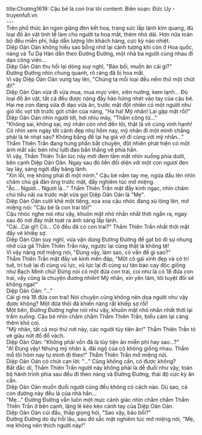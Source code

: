 title:Chương1619: Cậu bé là con trai tôi
content:
Biên soạn: Đức Uy - truyenfull.vn<br>---<br>Trên phố thức ăn ngon giăng đèn kết hoa, trang sức lấp lánh kim quang, đủ loại đồ ăn vặt tinh tế làm cho người ta hoa mắt, thèm nhỏ dãi. Hơn nữa toàn bộ đều miễn phí, hấp dẫn lượng lớn khách hàng, cực kỳ náo nhiệt.<br>Diệp Oản Oản không hiểu sao bỗng nhớ lại cảnh tượng khi còn ở Hoa quốc, nàng và Tư Dạ Hàn dẫn theo Đường Đường, một nhà ba người cùng nhau đi dạo công viên…<br>Diệp Oản Oản thu hồi lại dòng suy nghĩ, "Bảo bối, muốn ăn cái gì?"<br>Đường Đường nhìn chung quanh, rõ ràng đã bị hoa mắt.<br>Vì vậy Diệp Oản Oản vung tay lên, "Chúng ta mỗi loại đều nếm thử một chút đi!"<br>Diệp Oản Oản vừa đi vừa mua, mua mực viên, xiên nướng, kem lạnh... Đủ loại đồ ăn vặt, tất cả đều được nàng đầy hào hứng nhét vào tay của cậu bé.<br>Hai mẹ con đang vừa đi dạo vừa ăn, trước mặt đột nhiên có một người như gió lốc vọt tới trước gót chân của nàng, "Ha ha! Mỹ nhân! Lại gặp mặt rồi!"<br>Diệp Oản Oản nhìn người tới, hơi nhíu mày, "Thẩm công tử..."<br>"Không sai, không sai, mỹ nhân còn nhớ đến tôi, thật là vô cùng vinh hạnh! Cô nhìn xem ngày tốt cảnh đẹp như hôm nay, mỹ nhân đi một mình chẳng phải là tẻ nhạt sao? Không bằng để tại hạ giả vờ đi cùng với mỹ nhân..." Thẩm Thiên Trần đang hưng phấn bắt chuyện, đột nhiên phát hiện có một ánh mắt sắc bén như lưỡi đao bắn thẳng về phía hắn.<br>Vì vậy, Thẩm Thiên Trần lúc này mới đem tầm mắt nhìn xuống phía dưới, bên cạnh Diệp Oản Oản. Ngay sau đó liền đối diện với một con ngươi đen lay láy, sáng ngời đầy băng lãnh.<br>"Xin lỗi, mẹ không phải đi một mình." Cậu bé nắm tay mẹ, ngửa đầu lên nhìn chăm chú gã đàn ông trước mặt, đầy nghiêm túc mở miệng.<br>"Ặc... Ngươi... Ngươi là..." Thẩm Thiên Trần mặt đầy kinh ngạc, nhìn chăm chú tiểu nãi oa trước mặt vừa gọi Diệp Oản Oản là "Mẹ".<br>Diệp Oản Oản cười khẽ một tiếng, xoa xoa cậu nhóc đang xù lông lên, mở miệng nói: "Cậu bé là con trai tôi!"<br>Cậu nhóc nghe nói như vậy, khuôn mặt nhỏ nhắn nhất thời ngẩn ra, ngay sau đó nơi đáy mắt toát ra ánh sáng lấp lánh.<br>"Cái...Cái gì!! Cô... Cô đều đã có con trai?" Thẩm Thiên Trần nhất thời mặt đầy vẻ khiếp sợ.<br>Diệp Oản Oản suy nghĩ, vừa vặn dùng Đường Đường để gạt bỏ đi sự nhung nhớ của gã Thẩm Thiên Trần này, ngược lại cũng thật là không tệ!<br>Vì vậy nàng mở miệng nói, "Đúng vậy, làm sao, có vấn đề gì sao?"<br>Thẩm Thiên Trần mặt đầy vẻ kính mến đáp, "Một cô gái xinh đẹp và có trí tuệ, trí tuệ lại đi cùng vũ lực, vũ lực lại đi cùng sự tàn bạo cay độc giống như Bạch Minh chủ! Đừng nói có một đứa con trai, coi như là có 18 đứa con trai, vậy cũng là chuyện đương nhiên! Mỹ nhân, xin yên tâm, tôi tuyệt đối sẽ không ngại!"<br>Diệp Oản Oản: "..."<br>Cái gì mà 18 đứa con trai! Nói chuyện cũng không nên dọa người như vậy được không? Một đứa thôi đã khiến nàng rất khiếp sợ rồi!<br>Một bên, Đường Đường nghe nói như vậy, khuôn mặt nhỏ nhắn nhất thời lại trầm xuống. Cậu bé nhìn chằm chằm Thẩm Thiên Trần, biểu cảm lại càng thêm khó coi.<br>"Mỹ nhân, tất cả mọi thứ nơi này, các người tùy tiện ăn!" Thẩm Thiên Trần tỏ vẻ giàu nứt đố đổ vách.<br>Diệp Oản Oản: "Không phải vốn đã là tùy tiện ăn miễn phí hay sao...?"<br>"A! Đúng vậy! Nhưng mỹ nhân à, đãi ngộ của cô không giống nhau. Thẩm mỗ tôi hôm nay tự mình đi theo!" Thẩm Thiên Trần mở miệng nói.<br>Diệp Oản Oản có chút cạn lời: "..." Cũng không cần, có được không?<br>Bất đắc dĩ, Thẩm Thiên Trần người này không phải là dễ đuổi như vậy, toàn bộ hành trình phía sau đều đi theo nàng và Đường Đường, thái độ cực kỳ ân cần.<br>Diệp Oản Oản muốn đuổi người cũng đều không có cách nào. Dù sao, cả con đường này đều là của nhà hắn...<br>"Mẹ..." Đường Đường vẫn luôn một mực cảnh giác nhìn chằm chằm Thẩm Thiên Trần ở bên cạnh, lặng lẽ kéo kéo cánh tay của Diệp Oản Oản.<br>Diệp Oản Oản cúi đầu, thấp giọng hỏi, "Sao vậy, bảo bối?"<br>Đường Đường do dự hồi lâu, sau đó sắc mặt nghiêm túc mở miệng nói, "Mẹ, mẹ không nên thích người này!"